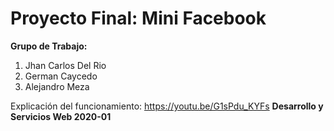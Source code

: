 # Proyecto Final: Mini Facebook

**Grupo de Trabajo:**
1. Jhan Carlos Del Rio
2. German Caycedo
3. Alejandro Meza

Explicación del funcionamiento: https://youtu.be/G1sPdu_KYFs
**Desarrollo y Servicios Web 2020-01**
